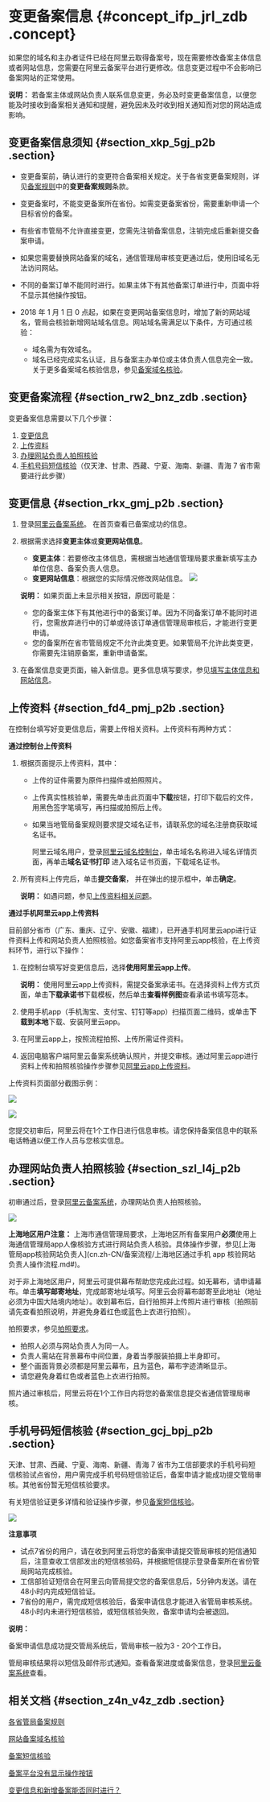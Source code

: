# 变更备案信息 {#concept_ifp_jrl_zdb .concept}

如果您的域名和主办者证件已经在阿里云取得备案号，现在需要修改备案主体信息或者网站信息，您需要在阿里云备案平台进行更修改。信息变更过程中不会影响已备案网站的正常使用。

**说明：** 若备案主体或网站负责人联系信息变更，务必及时变更备案信息，以便您能及时接收到备案相关通知和提醒，避免因未及时收到相关通知而对您的网站造成影响。

## 变更备案信息须知 {#section_xkp_5gj_p2b .section}

-   变更备案前，确认进行的变更符合备案相关规定。关于各省变更备案规则，详见[备案规则](https://icpbeian.aliyun.com/#MapDataContainer)中的**变更备案规则**条款。
-   变更备案时，不能变更备案所在省份。如需变更备案省份，需要重新申请一个目标省份的备案。
-   有些省市管局不允许直接变更，您需先注销备案信息，注销完成后重新提交备案申请。
-   如果您需要替换网站备案的域名，通信管理局审核变更通过后，使用旧域名无法访问网站。
-   不同的备案订单不能同时进行。如果主体下有其他备案订单进行中，页面中将不显示其他操作按钮。
-   2018 年 1 月 1 日 0 点起，如果在变更网站备案信息时，增加了新的网站域名，管局会核验新增网站域名信息。网站域名需满足以下条件，方可通过核验：

    -   域名需为有效域名。
    -   域名已经完成实名认证，且与备案主办单位或主体负责人信息完全一致。
    关于更多备案域名核验信息，参见[备案域名核验](../../../../cn.zh-CN/常见问题/网站备案域名核验.md#)。


## 变更备案流程 {#section_rw2_bnz_zdb .section}

变更备案信息需要以下几个步骤：

1.  [变更信息](#section_xkp_5gj_p2b)
2.  [上传资料](#section_fd4_pmj_p2b)
3.  [办理网站负责人拍照核验](#section_szl_l4j_p2b)
4.  [手机号码短信核验](#section_gcj_bpj_p2b)（仅天津、甘肃、西藏、宁夏、海南、新疆、青海 7 省市需要进行此步骤）

## 变更信息 {#section_rkx_gmj_p2b .section}

1.  登录[阿里云备案系统](https://beian.aliyun.com/order/)。 在首页查看已备案成功的信息。
2.  根据需求选择**变更主体**或**变更网站信息**。

    -   **变更主体**：若要修改主体信息，需根据当地通信管理局要求重新填写主办单位信息、备案负责人信息。
    -   **变更网站信息**：根据您的实际情况修改网站信息。
    ![](http://static-aliyun-doc.oss-cn-hangzhou.aliyuncs.com/assets/img/14197/15325990745718_zh-CN.jpg)

    **说明：** 如果页面上未显示相关按钮，原因可能是：

    -   您的备案主体下有其他进行中的备案订单。因为不同备案订单不能同时进行，您需放弃进行中的订单或待该订单通信管理局审核后，才能进行变更申请。
    -   您的备案所在省市管局规定不允许此类变更。如果管局不允许此类变更，你需要先注销原备案，重新申请备案。
3.  在备案信息变更页面，输入新信息。更多信息填写要求，参见[填写主体信息和网站信息](../../../../cn.zh-CN/常见问题/填写主体信息和网站信息.md#)。

## 上传资料 {#section_fd4_pmj_p2b .section}

在控制台填写好变更信息后，需要上传相关资料。上传资料有两种方式：

**通过控制台上传资料**

1.  根据页面提示上传资料，其中：
    -   上传的证件需要为原件扫描件或拍照照片。
    -   上传真实性核验单，需要先单击此页面中**下载**按钮，打印下载后的文件，用黑色签字笔填写，再扫描或拍照后上传。
    -   如果当地管局备案规则要求提交域名证书，请联系您的域名注册商获取域名证书。

        阿里云域名用户，登录[阿里云域名控制台](https://dc.console.aliyun.com/next/index#/domain/list/all-domain)，单击域名名称进入域名详情页面，再单击**域名证书打印** 进入域名证书页面，下载域名证书。

2.  所有资料上传完后，单击**提交备案**， 并在弹出的提示框中，单击**确定**。

    **说明：** 如遇问题，参见[上传资料相关问题](../../../../cn.zh-CN/常见问题/上传资料.md#)。


**通过手机阿里云app上传资料**

目前部分省市（广东、重庆、辽宁、安徽、福建），已开通手机阿里云app进行证件资料上传和网站负责人拍照核验。如您备案省市支持阿里云app核验，在上传资料环节，进行以下操作：

1.  在控制台填写好变更信息后，选择**使用阿里云app上传**。

    **说明：** 使用阿里云app上传资料，需提交备案承诺书。在选择资料上传方式页面，单击**下载承诺书**下载模板，然后单击**查看样例图**查看承诺书填写范本。

2.  使用手机app（手机淘宝、支付宝、钉钉等app）扫描页面二维码，或单击**下载到本地**下载、安装阿里云app。
3.  在阿里云app上，按照流程拍照、上传所需证件资料。
4.  返回电脑客户端阿里云备案系统确认照片，并提交审核。通过阿里云app进行资料上传和拍照核验操作步骤参见[阿里云app上传资料](../../../../cn.zh-CN/常见问题/上传资料.md#section_cfv_rbt_zdb)。

上传资料页面部分截图示例：

![](http://static-aliyun-doc.oss-cn-hangzhou.aliyuncs.com/assets/img/14196/15325990745662_zh-CN.jpg)

![](http://static-aliyun-doc.oss-cn-hangzhou.aliyuncs.com/assets/img/14196/15325990745663_zh-CN.png)

您提交初审后，阿里云将在1个工作日进行信息审核。请您保持备案信息中的联系电话畅通以便工作人员与您核实信息。

## 办理网站负责人拍照核验 {#section_szl_l4j_p2b .section}

初审通过后，登录[阿里云备案系统](https://beian.aliyun.com/order/selfBaIndex.htm)，办理网站负责人拍照核验。

![](http://static-aliyun-doc.oss-cn-hangzhou.aliyuncs.com/assets/img/14196/15325990745688_zh-CN.png)

**上海地区用户注意：** 上海市通信管理局要求，上海地区所有备案用户**必须**使用上海通信管理局app人像核验方式进行网站负责人核验。具体操作步骤，参见[上海管局app核验网站负责人](cn.zh-CN/备案流程/上海地区通过手机 app 核验网站负责人操作流程.md#)。

对于非上海地区用户，阿里云可提供幕布帮助您完成此过程。如无幕布，请申请幕布。单击**填写邮寄地址**，完成邮寄地址填写。阿里云会将幕布邮寄至此地址（地址必须为中国大陆境内地址）。收到幕布后，自行拍照并上传照片进行审核（拍照前请先查看拍照说明，并避免身着红色或蓝色上衣进行拍照）。

拍照要求，参见[拍照要求](../../../../cn.zh-CN/常见问题/拍照核验.md#section_tb4_cht_zdb)。

-   拍照人必须与网站负责人为同一人。
-   负责人需站在背景幕布中间位置，身着当季服装拍摄上半身即可。
-   整个画面背景必须都是阿里云幕布，且为蓝色，幕布字迹清晰显示。
-   请您避免身着红色或者蓝色上衣进行拍照。

照片通过审核后，阿里云将在1个工作日内将您的备案信息提交省通信管理局审核。

## 手机号码短信核验 {#section_gcj_bpj_p2b .section}

天津、甘肃、西藏、宁夏、海南、新疆、青海 7 省市为工信部要求的手机号码短信核验试点省份，用户需完成手机号码短信验证后，备案申请才能成功提交管局审核。其他省份暂无短信核验要求。

有关短信验证更多详情和验证操作步骤，参见[备案短信核验](cn.zh-CN/备案流程/备案短信核验.md#)。

![](http://static-aliyun-doc.oss-cn-hangzhou.aliyuncs.com/assets/img/14196/15325990745690_zh-CN.jpg)

**注意事项**

-   试点7省份的用户，请在收到阿里云将您的备案申请提交管局审核的短信通知后，注意查收工信部发出的短信核验码，并根据短信提示登录备案所在省份管局网站完成核验。
-   工信部验证短信会在阿里云向管局提交您的备案信息后，5分钟内发送。请在48小时内完成短信验证。
-   7省份的用户，需完成短信核验后，备案申请信息才能进入省管局审核系统。48小时内未进行短信核验，或短信核验失败，备案申请均会被退回。

**说明：** 

备案申请信息成功提交管局系统后，管局审核一般为3 - 20个工作日。

管局审核结果将以短信及邮件形式通知。查看备案进度或备案信息，登录[阿里云备案系统](https://beian.aliyun.com/order/index)查看。

## 相关文档 {#section_z4n_v4z_zdb .section}

[各省管局备案规则](../../../../cn.zh-CN/管局规则/各地区管局备案规则.md#)

[网站备案域名核验](../../../../cn.zh-CN/常见问题/网站备案域名核验.md#)

[备案短信核验](cn.zh-CN/备案流程/备案短信核验.md#)

[备案平台没有显示操作按钮](../../../../cn.zh-CN/常见问题/备案系统业务按钮/备案平台没有显示操作按钮.md#)

[变更信息和新增备案能否同时进行？](../../../../cn.zh-CN/常见问题/备案系统业务按钮/变更信息和新增备案能否同时进行？.md#)


